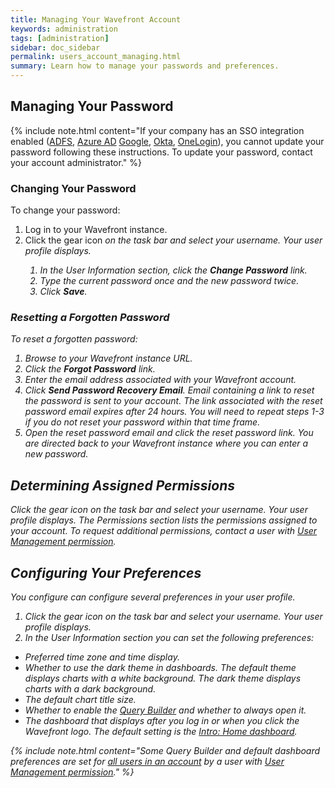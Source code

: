 ```yaml
---
title: Managing Your Wavefront Account
keywords: administration
tags: [administration]
sidebar: doc_sidebar
permalink: users_account_managing.html
summary: Learn how to manage your passwords and preferences.
---
```


## Managing Your Password

{% include note.html content="If your company has an SSO integration enabled ([ADFS](integrations_sso_adfs), [Azure AD](integrations_sso_azure_ad) [Google](integrations_sso_google), [Okta](integrations_sso_okta), [OneLogin](integrations_sso_onelogin)), you cannot update your password following these instructions. To update your password, contact your account administrator." %}

### Changing Your Password

To change your password:

1. Log in to your Wavefront instance.
1. Click the gear icon <i class="fa fa-cog"/> on the task bar and select your username. Your user profile displays.
    1. In the User Information section, click the **Change Password** link.
    1. Type the current password once and the new password twice. 
    1. Click **Save**.

### Resetting a Forgotten Password

To reset a forgotten password:

1. Browse to your Wavefront instance URL.
1. Click the **Forgot Password** link.
1. Enter the email address associated with your Wavefront account.
1. Click **Send Password Recovery Email**. Email containing a link to reset the password is sent to your account. The link associated with the reset password email expires after 24 hours. You will need to repeat steps 1-3 if you do not reset your password within that time frame.
1. Open the reset password email and click the reset password link. You are directed back to your Wavefront instance where you can enter a new password.
 
## Determining Assigned Permissions

Click the gear icon <i class="fa fa-cog"/> on the task bar and select your username. Your user profile displays. The Permissions section lists the permissions assigned to your account. To request additional permissions, contact a user with [User Management permission](permissions_overview).


## Configuring Your Preferences

You configure can configure several preferences in your user profile.

1. Click the gear icon <i class="fa fa-cog"/> on the task bar and select your username. Your user profile displays.
1. In the User Information section you can set the following preferences:
- Preferred time zone and time display.
- Whether to use the dark theme in dashboards. The default theme displays charts with a white background. The dark theme displays charts with a dark background.
- The default chart title size.
- Whether to enable the [Query Builder](query_language_query_builder) and whether to always open it.
- The dashboard that displays after you log in or when you click the Wavefront logo. The default setting is the [Intro: Home dashboard](dashboards_introductory).
 
{% include note.html content="Some Query Builder and default dashboard preferences are set for [all users in an account](users_managing#customer_prefs) by a user with [User Management permission](permissions_overview)." %}



